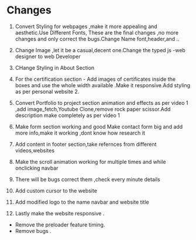 #  Changes

1. Convert Styling for webpages ,make it more appealing and aesthetic.Use Different Fonts,
These are the final changes ,no more changes and only correct the bugs.Change Name font,header,and ..

2. Change Image ,let it be a casual,decent one.Change the typed js -web designer to web Developer

3. CHange Styling in About Section

4. For the certification section - Add images of certificates inside the boxes and use the whole width  available .Make it responsive.Add styling as per personal website 2.

5. Convert Portfolio to project section animation and effects as per video 1 ,add image_fetch,Youtube Clone,remove rock paper scissor.Add description make completely as per video 1

6. Make form section working and good Make contact form big and add more info,make it working ,dont know how research it
7. Add content in footer section,take refernces from different videos,websites

8. Make the scroll animation working for multiple times and while onclicking navbar

9. There will be bugs correct them ,check every minute details

10. Add custom cursor to the website

11. Add modified logo to the name navbar and website title

12. Lastly make the website responsive .
- Remove the preloader feature timing.
- Remove bugs .


